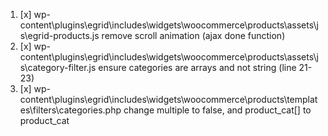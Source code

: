 1. [x] wp-content\plugins\egrid\includes\widgets\woocommerce\products\assets\js\egrid-products.js
remove scroll animation (ajax done function)
2. [x] wp-content\plugins\egrid\includes\widgets\woocommerce\products\assets\js\category-filter.js
ensure categories are arrays and not string (line 21-23)
3. [x] wp-content\plugins\egrid\includes\widgets\woocommerce\products\templates\filters\categories.php
change multiple to false, and product_cat[] to product_cat
